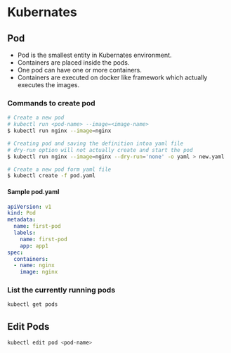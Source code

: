 
# Kubernates
## Pod

 - Pod is the smallest entity in Kubernates environment.
 - Containers are placed inside the pods. 
 - One pod can have one or more containers.
 - Containers are executed on docker like framework which actually executes the images.

### Commands to create pod
```bash
# Create a new pod
# kubectl run <pod-name> --image=<image-name>
$ kubectl run nginx --image=nginx

# Creating pod and saving the definition intoa yaml file
# dry-run option will not actually create and start the pod
$ kubectl run nginx --image=nginx --dry-run='none' -o yaml > new.yaml

# Create a new pod form yaml file
$ kubectl create -f pod.yaml
```
#### Sample pod.yaml
```yaml
apiVersion: v1
kind: Pod
metadata:
  name: first-pod
  labels:
    name: first-pod
    app: app1
spec:
  containers:
  - name: nginx
    image: nginx    
```

### List the currently running pods
```bash
kubectl get pods
```
## Edit Pods
```bash
kubectl edit pod <pod-name>
```
